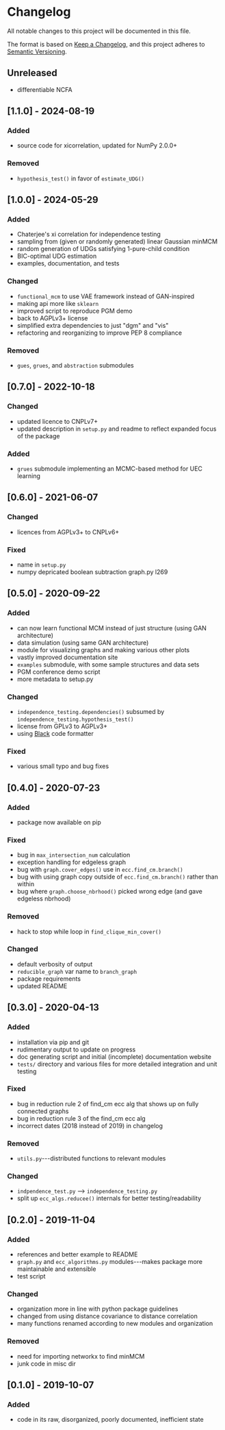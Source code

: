 # Changelog #

All notable changes to this project will be documented in this file.

The format is based on [Keep a Changelog](https://keepachangelog.com/en/1.1.0/), and this project adheres to [Semantic Versioning](https://semver.org/spec/v2.0.0.html).

## Unreleased ##
- differentiable NCFA

## [1.1.0] - 2024-08-19 ##

### Added ###
- source code for xicorrelation, updated for NumPy 2.0.0+

### Removed ###
- `hypothesis_test()` in favor of `estimate_UDG()`

## [1.0.0] - 2024-05-29 ##

### Added ###
- Chaterjee's xi correlation for independence testing
- sampling from (given or randomly generated) linear Gaussian minMCM
- random generation of UDGs satisfying 1-pure-child condition
- BIC-optimal UDG estimation
- examples, documentation, and tests

### Changed ###
- `functional_mcm` to use VAE framework instead of GAN-inspired
- making api more like `sklearn`
- improved script to reproduce PGM demo
- back to AGPLv3+ license
- simplified extra dependencies to just "dgm" and "vis"
- refactoring and reorganizing to improve PEP 8 compliance

### Removed ###
- `gues`, `grues`, and `abstraction` submodules

## [0.7.0] - 2022-10-18 ##

### Changed ###
- updated licence to CNPLv7+
- updated description in `setup.py` and readme to reflect expanded focus of the package

### Added ###
- `grues` submodule implementing an MCMC-based method for UEC learning

## [0.6.0] - 2021-06-07 ##

### Changed ###
- licences from AGPLv3+ to CNPLv6+

### Fixed ###
- name in `setup.py`
- numpy depricated boolean subtraction graph.py l269

## [0.5.0] - 2020-09-22 ##

### Added ###
- can now learn functional MCM instead of just structure (using GAN architecture)
- data simulation (using same GAN architecture)
- module for visualizing graphs and making various other plots
- vastly improved documentation site
- `examples` submodule, with some sample structures and data sets
- PGM conference demo script
- more metadata to setup.py

### Changed ###
- `independence_testing.dependencies()` subsumed by `independence_testing.hypothesis_test()`
- license from GPLv3 to AGPLv3+
- using [Black](https://black.readthedocs.io/en/stable/?badge=stable) code formatter

### Fixed ###
- various small typo and bug fixes

## [0.4.0] - 2020-07-23 ##

### Added ###
- package now available on pip

### Fixed ###
- bug in `max_intersection_num` calculation
- exception handling for edgeless graph
- bug with `graph.cover_edges()` use in `ecc.find_cm.branch()`
- bug with using graph copy outside of `ecc.find_cm.branch()` rather than within
- bug where `graph.choose_nbrhood()` picked wrong edge (and gave edgeless nbrhood)

### Removed ###
- hack to stop while loop in `find_clique_min_cover()`

### Changed ###
- default verbosity of output
- `reducible_graph` var name to `branch_graph`
- package requirements
- updated README

## [0.3.0] - 2020-04-13 ##

### Added ###
- installation via pip and git
- rudimentary output to update on progress
- doc generating script and initial (incomplete) documentation website
- `tests/` directory and various files for more detailed integration and unit testing

### Fixed ###
- bug in reduction rule 2 of find_cm ecc alg that shows up on fully connected graphs
- bug in reduction rule 3 of the find_cm ecc alg
- incorrect dates (2018 instead of 2019) in changelog

### Removed ###
- `utils.py`---distributed functions to relevant modules

### Changed ###
- `indpendence_test.py` --> `independence_testing.py`
- split up `ecc_algs.reducee()` internals for better testing/readability

## [0.2.0] - 2019-11-04 ##

### Added ###
- references and better example to README
- `graph.py` and `ecc_algorithms.py` modules---makes package more maintainable and extensible
- test script

### Changed ###
- organization more in line with python package guidelines
- changed from using distance covariance to distance correlation
- many functions renamed according to new modules and organization

### Removed ###
- need for importing networkx to find minMCM
- junk code in misc dir

## [0.1.0] - 2019-10-07 ##

### Added ###
- code in its raw, disorganized, poorly documented, inefficient state

